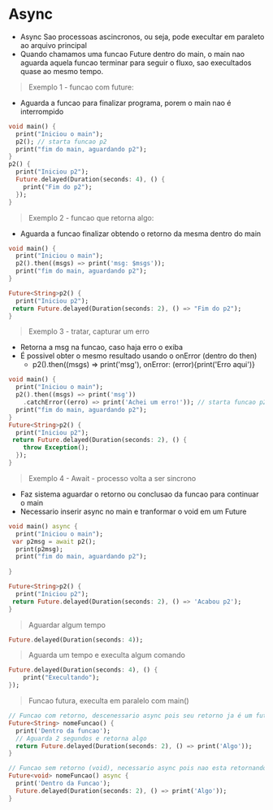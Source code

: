 # Async
- Async Sao processoas ascincronos, ou seja, pode execultar em paraleto ao arquivo principal
- Quando chamamos uma funcao Future dentro do main, o main nao aguarda aquela funcao terminar para seguir o fluxo, sao execultados quase ao mesmo tempo.
>Exemplo 1 - funcao com future:
- Aguarda a funcao para finalizar programa, porem o main nao é interrompido
```dart
void main() {
  print("Iniciou o main");
  p2(); // starta funcao p2
  print("fim do main, aguardando p2");
}
p2() {
  print("Iniciou p2");
  Future.delayed(Duration(seconds: 4), () {
    print("Fim do p2");
  });
}
```
>Exemplo 2 - funcao que retorna algo:
- Aguarda a funcao finalizar obtendo o retorno da mesma dentro do main
```dart
void main() {
  print("Iniciou o main");
  p2().then((msgs) => print('msg: $msgs'));
  print("fim do main, aguardando p2");
}

Future<String>p2() {
  print("Iniciou p2");
 return Future.delayed(Duration(seconds: 2), () => "Fim do p2");
}
```
>Exemplo 3 - tratar, capturar um erro
- Retorna a msg na funcao, caso haja erro o exiba
- É possivel obter o mesmo resultado usando o onError (dentro do then)
  - p2().then((msgs) => print('msg'), onError: (error){print('Erro aqui')}
```dart
void main() {
  print("Iniciou o main");
  p2().then((msgs) => print('msg'))
    .catchError((erro) => print('Achei um erro!')); // starta funcao p2
  print("fim do main, aguardando p2");
}
Future<String>p2() {
  print("Iniciou p2");
 return Future.delayed(Duration(seconds: 2), () {
    throw Exception();
  });
}
```
>Exemplo 4 - Await - processo volta a ser sincrono
- Faz sistema aguardar o retorno ou conclusao da funcao para continuar o main
- Necessario inserir async no main e tranformar o void em um Future<void>
```dart
void main() async {
  print("Iniciou o main");
 var p2msg = await p2();
  print(p2msg);
  print("fim do main, aguardando p2");
  
}

Future<String>p2() {
  print("Iniciou p2");
 return Future.delayed(Duration(seconds: 2), () => 'Acabou p2');
}
```
>Aguardar algum tempo
```dart
Future.delayed(Duration(seconds: 4));
```
>Aguarda um tempo e execulta algum comando
```dart
Future.delayed(Duration(seconds: 4), () {
    print("Execultando");
});
```
>Funcao futura, execulta em paralelo com main()
```dart
// Funcao com retorno, descenessario async pois seu retorno ja é um futuro
Future<String> nomeFuncao() {
  print('Dentro da funcao');
  // Aguarda 2 segundos e retorna algo
  return Future.delayed(Duration(seconds: 2), () => print('Algo'));
}
```
```dart
// Funcao sem retorno (void), necessario async pois nao esta retornando um futuro
Future<void> nomeFuncao() async {
  print('Dentro da Funcao');
  Future.delayed(Duration(seconds: 2), () => print('Algo'));
}
```

